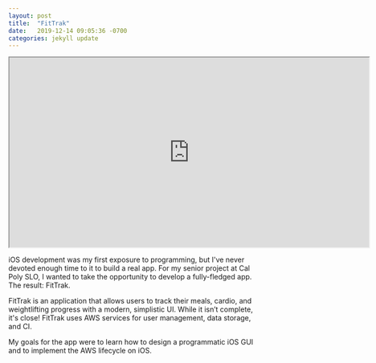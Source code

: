 ```yaml
---
layout: post
title:  "FitTrak"
date:   2019-12-14 09:05:36 -0700
categories: jekyll update
---
```


<iframe controls='true' type='video/mov' allow="fullscreen" src="https://drive.google.com/file/d/1EM14f5058jc36MxKPYonL--PVW6cxf7i/preview" width="716" height="378"></iframe>

iOS development was my first exposure to programming, but I've never devoted enough time to it to build a real app. For my senior project at Cal Poly SLO, I wanted to take 
the opportunity to develop a fully-fledged app. The result: FitTrak. 

FitTrak is an application that allows users to track their meals, cardio, and weightlifting progress with a modern, simplistic UI. While it isn’t complete, it's close! FitTrak
uses AWS services for user management, data storage, and CI.

My goals for the app were to learn how to design a programmatic iOS GUI and to implement the AWS lifecycle on iOS. 
